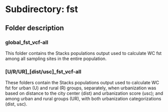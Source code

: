 # Subdirectory: fst

## Folder description

### global_fst_vcf-all

This folder contains the Stacks populations output used to calculate WC fst among all sampling sites in the entire population.

### [U/R/UR]_[dist/usc]_fst_vcf-all

These folders contain the Stacks populations output used to calculate WC fst for urban (U) and rural (R) groups, separately, when urbanization was based on distance to the city center (dist) and urbanization score (usc); and among urban and rural groups (UR), with both urbanization categorizations (dist, usc).